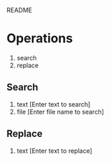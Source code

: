 README

# Operations
1. search
2. replace

## Search 
1. text [Enter text to search]
2. file [Enter file name to search]

## Replace
1. text [Enter text to replace]
